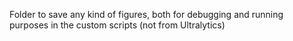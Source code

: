 Folder to save any kind of figures, both for debugging and running purposes in the custom scripts (not from Ultralytics)
